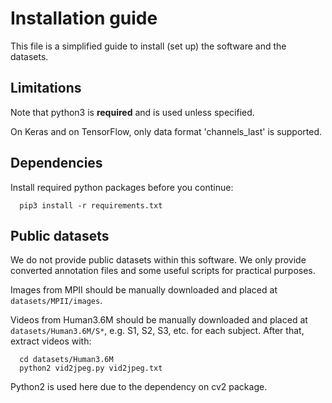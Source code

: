# Installation guide

This file is a simplified guide to install (set up) the software and the
datasets.

## Limitations

Note that python3 is **required** and is used unless specified.

On Keras and on TensorFlow, only data format 'channels_last' is supported.

## Dependencies

Install required python packages before you continue:
```
  pip3 install -r requirements.txt
```

## Public datasets

We do not provide public datasets within this software. We only provide
converted annotation files and some useful scripts for practical purposes.

Images from MPII should be manually downloaded and placed
at `datasets/MPII/images`.

Videos from Human3.6M should be manually downloaded and placed
at `datasets/Human3.6M/S*`, e.g. S1, S2, S3, etc. for each subject.
After that, extract videos with:
```
  cd datasets/Human3.6M
  python2 vid2jpeg.py vid2jpeg.txt
```
Python2 is used here due to the dependency on cv2 package.

